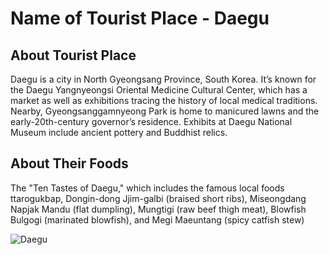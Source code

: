 # Name of Tourist Place - Daegu

## About Tourist Place 
Daegu is a city in North Gyeongsang Province, South Korea. It’s known for the Daegu Yangnyeongsi Oriental Medicine Cultural Center, which has a market as well as 
exhibitions tracing the history of local medical traditions. Nearby, Gyeongsanggamnyeong Park is home to manicured lawns and the early-20th-century governor’s residence. 
Exhibits at Daegu National Museum include ancient pottery and Buddhist relics.

## About Their Foods
The "Ten Tastes of Daegu," which includes the famous local foods ttarogukbap, Dongin-dong Jjim-galbi (braised short ribs), 
Miseongdang Napjak Mandu (flat dumpling), Mungtigi (raw beef thigh meat), Blowfish Bulgogi (marinated blowfish), and Megi Maeuntang (spicy catfish stew)

<img align="center" src="https://humanrobotinteraction.org/2019/wp-content/uploads/2018/03/daegu2.jpg" alt="Daegu"/>

<!--Example: <img align="center" src="https://lotustours.in/assets/img/taj/photo-room-detail-1.jpg" alt="Taj Mahal"/> -->
